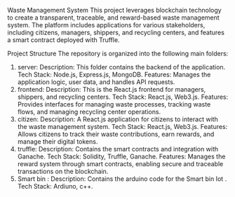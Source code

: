 Waste Management System
This project leverages blockchain technology to create a transparent, traceable, and reward-based waste management system. The platform includes applications for various stakeholders, including citizens, managers, shippers, and recycling centers, and features a smart contract deployed with Truffle.

Project Structure
The repository is organized into the following main folders:

1. server:
Description: This folder contains the backend of the application.
Tech Stack: Node.js, Express.js, MongoDB.
Features: Manages the application logic, user data, and handles API requests.
2. frontend:
Description: This is the React.js frontend for managers, shippers, and recycling centers.
Tech Stack: React.js, Web3.js.
Features: Provides interfaces for managing waste processes, tracking waste flows, and managing recycling center operations.
3. citizen:
Description: A React.js application for citizens to interact with the waste management system.
Tech Stack: React.js, Web3.js.
Features: Allows citizens to track their waste contributions, earn rewards, and manage their digital tokens.
4. truffle:
Description: Contains the smart contracts and integration with Ganache.
Tech Stack: Solidity, Truffle, Ganache.
Features: Manages the reward system through smart contracts, enabling secure and traceable transactions on the blockchain.
5. Smart bin :
Description: Contains the arduino code for the Smart bin Iot .
Tech Stack: Ardiuno, c++.   
